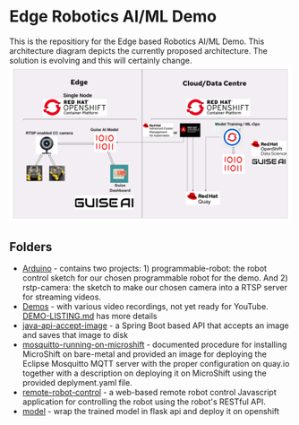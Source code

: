 # Edge Robotics AI/ML Demo

This is the repositiory for the Edge based Robotics AI/ML Demo. This architecture diagram depicts the currently proposed architecture. The solution is evolving and this will certainly change.
![images/architecture-v1-edge-based-robots-demo.png](images/architecture-v1-edge-based-robots-demo.png)


## Folders

- [Arduino](https://github.com/odh-labs/edge-robotics/tree/main/Arduino) - contains two projects: 1) programmable-robot: the robot control sketch for our chosen programmable robot for the demo. And 2)
rstp-camera: the sketch to make our chosen camera into a RTSP server for streaming videos.
- [Demos](https://github.com/odh-labs/edge-robotics/tree/main/demos) - with various video recordings, not yet ready for YouTube. [DEMO-LISTING.md](https://github.com/odh-labs/edge-robotics/blob/main/demos/_DEMO-LISTING.md) has more details
- [java-api-accept-image](https://github.com/odh-labs/edge-robotics/tree/main/java-api-accept-image) - a Spring Boot based API that accepts an image and saves that image to disk
- [mosquitto-running-on-microshift](https://github.com/odh-labs/edge-robotics/tree/main/mosquitto-running-on-microshift) - documented procedure for installing MicroShift on bare-metal and provided an image for deploying the Eclipse Mosquitto MQTT server with the proper configuration on quay.io together with a description on deploying it on MicroShift using the provided deplyment.yaml file.
- [remote-robot-control](https://github.com/odh-labs/edge-robotics/tree/main/remote-robot-control) - a web-based remote robot control Javascript application for controlling the robot using the robot's RESTful API.
- [model](https://github.com/odh-labs/edge-robotics/tree/main/model) - wrap the trained model in flask api and deploy it on openshift